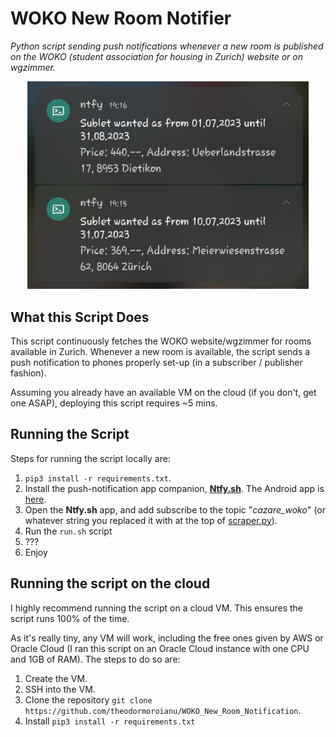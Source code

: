 # WOKO New Room Notifier

_Python script sending push notifications whenever a new room is published on the WOKO (student association for housing in Zurich) website or on wgzimmer._

<p align="center">
  <img src="notification_sample.jpg" width="450" title="Sample Notifications">
</p>

## What this Script Does

This script continuously fetches the WOKO website/wgzimmer for rooms available in Zurich. Whenever a new room is available, the script sends a push notification to phones properly set-up (in a subscriber / publisher fashion).

Assuming you already have an available VM on the cloud (if you don't, get one ASAP), deploying this script requires ~5 mins.

## Running the Script

Steps for running the script locally are:

1. `pip3 install -r requirements.txt`.
2. Install the push-notification app companion, [**Ntfy.sh**](https://ntfy.sh/). The Android app is [here](https://play.google.com/store/apps/details?id=io.heckel.ntfy).
3. Open the **Ntfy.sh** app, and add subscribe to the topic "_cazare_woko_" (or whatever string you replaced it with at the top of [scraper.py](./scraper.py)).
4. Run the `run.sh` script
5. ???
6. Enjoy

## Running the script on the cloud

I highly recommend running the script on a cloud VM. This ensures the script runs 100% of the time.

As it's really tiny, any VM will work, including the free ones given by AWS or Oracle Cloud (I ran this script on an Oracle Cloud instance with one CPU and 1GB of RAM). The steps to do so are:

1. Create the VM.
2. SSH into the VM.
3. Clone the repository `git clone https://github.com/theodormoroianu/WOKO_New_Room_Notification`.
4. Install `pip3 install -r requirements.txt`

